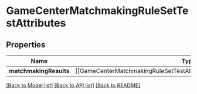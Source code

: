 # GameCenterMatchmakingRuleSetTestAttributes

## Properties
Name | Type | Description | Notes
------------ | ------------- | ------------- | -------------
**matchmakingResults** | [[GameCenterMatchmakingRuleSetTestAttributesMatchmakingResultsInnerInner]] |  | [optional] 

[[Back to Model list]](../README.md#documentation-for-models) [[Back to API list]](../README.md#documentation-for-api-endpoints) [[Back to README]](../README.md)


